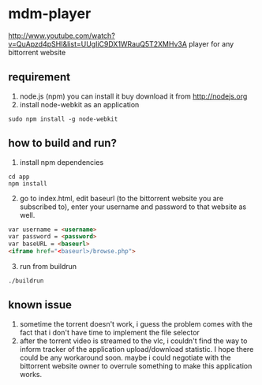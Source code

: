# mdm-player
http://www.youtube.com/watch?v=QuApzd4pSHI&list=UUgIiC9DX1WRauQ5T2XMHv3A
player for any bittorrent website

## requirement
1. node.js (npm) you can install it buy download it from http://nodejs.org
2. install node-webkit as an application
```
sudo npm install -g node-webkit
```

## how to build and run?

1. install npm dependencies
  ```
  cd app
  npm install
  ```
2. go to index.html, edit baseurl (to the bittorrent website you are subscribed to), enter your username and password to that website as well.
  ```html
  var username = <username>
  var password = <password>
  var baseURL = <baseurl>
  <iframe href="<baseurl>/browse.php">
  ```
3. run from buildrun
  ```
  ./buildrun
  ```
## known issue
1. sometime the torrent doesn't work, i guess the problem comes with the fact that i don't have time to implement the file selector
2. after the torrent video is streamed to the vlc, i couldn't find the way to inform tracker of the application upload/download statistic. I hope there could be any workaround soon. maybe i could negotiate with the bittorrent website owner to overrule something to make this application works.

